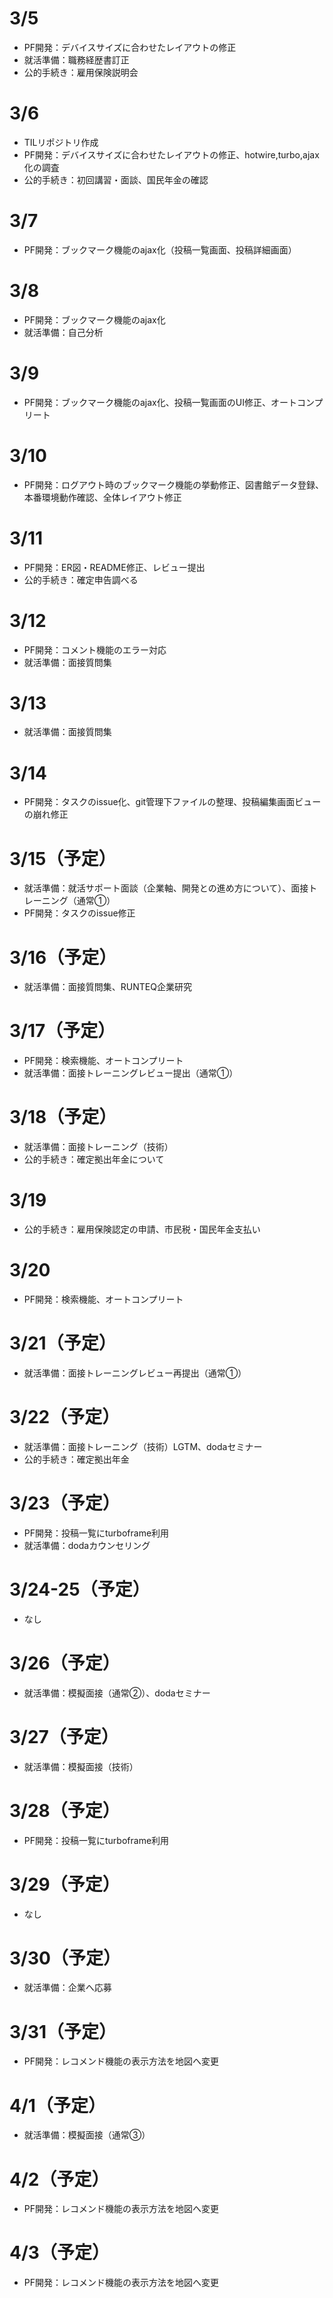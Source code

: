 # 3/5
- PF開発：デバイスサイズに合わせたレイアウトの修正
- 就活準備：職務経歴書訂正
- 公的手続き：雇用保険説明会

# 3/6
- TILリポジトリ作成
- PF開発：デバイスサイズに合わせたレイアウトの修正、hotwire,turbo,ajax化の調査
- 公的手続き：初回講習・面談、国民年金の確認

# 3/7
- PF開発：ブックマーク機能のajax化（投稿一覧画面、投稿詳細画面）

# 3/8
- PF開発：ブックマーク機能のajax化
- 就活準備：自己分析

# 3/9
- PF開発：ブックマーク機能のajax化、投稿一覧画面のUI修正、オートコンプリート

# 3/10
- PF開発：ログアウト時のブックマーク機能の挙動修正、図書館データ登録、本番環境動作確認、全体レイアウト修正

# 3/11
- PF開発：ER図・README修正、レビュー提出
- 公的手続き：確定申告調べる
  
# 3/12
- PF開発：コメント機能のエラー対応
- 就活準備：面接質問集

# 3/13
- 就活準備：面接質問集

# 3/14
- PF開発：タスクのissue化、git管理下ファイルの整理、投稿編集画面ビューの崩れ修正

# 3/15（予定）
- 就活準備：就活サポート面談（企業軸、開発との進め方について）、面接トレーニング（通常①）
- PF開発：タスクのissue修正

# 3/16（予定）
- 就活準備：面接質問集、RUNTEQ企業研究

# 3/17（予定）
- PF開発：検索機能、オートコンプリート
- 就活準備：面接トレーニングレビュー提出（通常①）

# 3/18（予定）
- 就活準備：面接トレーニング（技術）
- 公的手続き：確定拠出年金について

# 3/19
- 公的手続き：雇用保険認定の申請、市民税・国民年金支払い

# 3/20
- PF開発：検索機能、オートコンプリート

# 3/21（予定）
- 就活準備：面接トレーニングレビュー再提出（通常①）

# 3/22（予定）
- 就活準備：面接トレーニング（技術）LGTM、dodaセミナー
- 公的手続き：確定拠出年金

# 3/23（予定）
- PF開発：投稿一覧にturboframe利用
- 就活準備：dodaカウンセリング
  
# 3/24-25（予定）
- なし

# 3/26（予定）
- 就活準備：模擬面接（通常②）、dodaセミナー

# 3/27（予定）
- 就活準備：模擬面接（技術）

# 3/28（予定）
- PF開発：投稿一覧にturboframe利用

# 3/29（予定）
- なし

# 3/30（予定）
- 就活準備：企業へ応募

# 3/31（予定）
- PF開発：レコメンド機能の表示方法を地図へ変更

# 4/1（予定）
- 就活準備：模擬面接（通常③）

# 4/2（予定）
- PF開発：レコメンド機能の表示方法を地図へ変更

# 4/3（予定）
- PF開発：レコメンド機能の表示方法を地図へ変更
